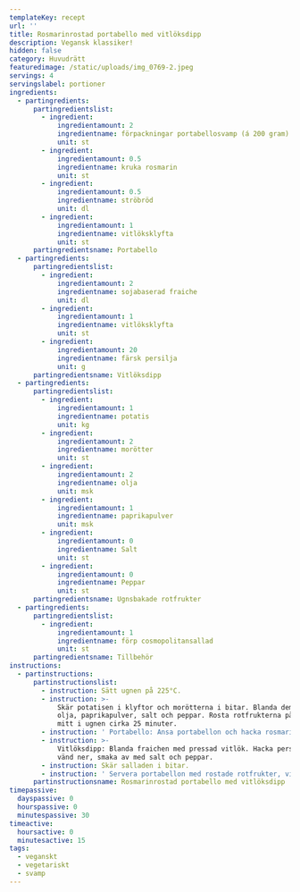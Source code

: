 ```yaml
---
templateKey: recept
url: ''
title: Rosmarinrostad portabello med vitlöksdipp
description: Vegansk klassiker!
hidden: false
category: Huvudrätt
featuredimage: /static/uploads/img_0769-2.jpeg
servings: 4
servingslabel: portioner
ingredients:
  - partingredients:
      partingredientslist:
        - ingredient:
            ingredientamount: 2
            ingredientname: förpackningar portabellosvamp (á 200 gram)
            unit: st
        - ingredient:
            ingredientamount: 0.5
            ingredientname: kruka rosmarin
            unit: st
        - ingredient:
            ingredientamount: 0.5
            ingredientname: ströbröd
            unit: dl
        - ingredient:
            ingredientamount: 1
            ingredientname: vitlöksklyfta
            unit: st
      partingredientsname: Portabello
  - partingredients:
      partingredientslist:
        - ingredient:
            ingredientamount: 2
            ingredientname: sojabaserad fraiche
            unit: dl
        - ingredient:
            ingredientamount: 1
            ingredientname: vitlöksklyfta
            unit: st
        - ingredient:
            ingredientamount: 20
            ingredientname: färsk persilja
            unit: g
      partingredientsname: Vitlöksdipp
  - partingredients:
      partingredientslist:
        - ingredient:
            ingredientamount: 1
            ingredientname: potatis
            unit: kg
        - ingredient:
            ingredientamount: 2
            ingredientname: morötter
            unit: st
        - ingredient:
            ingredientamount: 2
            ingredientname: olja
            unit: msk
        - ingredient:
            ingredientamount: 1
            ingredientname: paprikapulver
            unit: msk
        - ingredient:
            ingredientamount: 0
            ingredientname: Salt
            unit: st
        - ingredient:
            ingredientamount: 0
            ingredientname: Peppar
            unit: st
      partingredientsname: Ugnsbakade rotfrukter
  - partingredients:
      partingredientslist:
        - ingredient:
            ingredientamount: 1
            ingredientname: förp cosmopolitansallad
            unit: st
      partingredientsname: Tillbehör
instructions:
  - partinstructions:
      partinstructionslist:
        - instruction: Sätt ugnen på 225°C.
        - instruction: >-
            Skär potatisen i klyftor och morötterna i bitar. Blanda dem med
            olja, paprikapulver, salt och peppar. Rosta rotfrukterna på en plåt
            mitt i ugnen cirka 25 minuter.
        - instruction: ' Portabello: Ansa portabellon och hacka rosmarinen. Blanda rosmarinen med ströbröd och pressad vitlök. Fördela blandningen på svamparna och rosta svampen tillsammans med potatisen de sista 15 minuterna på potatisens tillagningstid.'
        - instruction: >-
            Vitlöksdipp: Blanda fraichen med pressad vitlök. Hacka persiljan och
            vänd ner, smaka av med salt och peppar.
        - instruction: Skär salladen i bitar.
        - instruction: ' Servera portabellon med rostade rotfrukter, vitlöksdipp och sallad.'
      partinstructionsname: Rosmarinrostad portabello med vitlöksdipp
timepassive:
  dayspassive: 0
  hourspassive: 0
  minutespassive: 30
timeactive:
  hoursactive: 0
  minutesactive: 15
tags:
  - veganskt
  - vegetariskt
  - svamp
---
```


